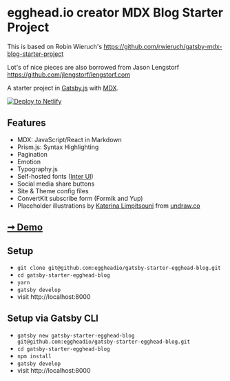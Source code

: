 # egghead.io creator MDX Blog Starter Project

This is based on Robin Wieruch's https://github.com/rwieruch/gatsby-mdx-blog-starter-project

Lot's of nice pieces are also borrowed from Jason Lengstorf https://github.com/jlengstorf/lengstorf.com

A starter project in [Gatsby.js](https://www.gatsbyjs.org/) with [MDX](https://github.com/mdx-js/mdx).

[![Deploy to Netlify](https://www.netlify.com/img/deploy/button.svg)](https://app.netlify.com/start/deploy?repository=https://github.com/eggheadio/gatsby-starter-egghead-blog)

## Features

- MDX: JavaScript/React in Markdown
- Prism.js: Syntax Highlighting
- Pagination
- Emotion
- Typography.js
- Self-hosted fonts ([Inter UI](https://rsms.me/inter/))
- Social media share buttons
- Site & Theme config files
- ConvertKit subscribe form (Formik and Yup)
- Placeholder illustrations by [Katerina Limpitsouni](https://twitter.com/ninalimpi) from [undraw.co](https://undraw.co/)

## [➞ Demo](https://egghead-gatsby-starter.netlify.com/)

## Setup

- `git clone git@github.com:eggheadio/gatsby-starter-egghead-blog.git`
- `cd gatsby-starter-egghead-blog`
- `yarn`
- `gatsby develop`
- visit http://localhost:8000

## Setup via Gatsby CLI

- `gatsby new gatsby-starter-egghead-blog git@github.com:eggheadio/gatsby-starter-egghead-blog.git`
- `cd gatsby-starter-egghead-blog`
- `npm install`
- `gatsby develop`
- visit http://localhost:8000
